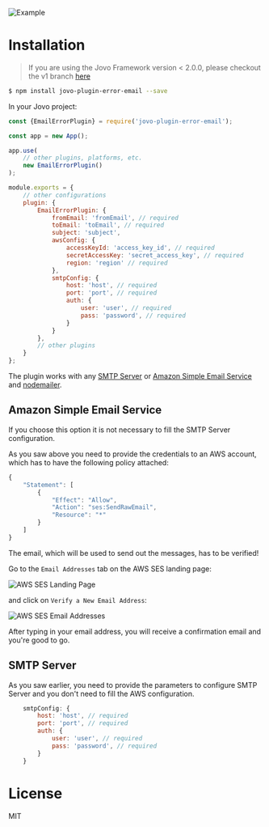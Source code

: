 ![Example](./_images/example.png)

# Installation

> If you are using the Jovo Framework version < 2.0.0, please checkout the v1 branch [here](https://github.com/KaanKC/jovo-plugin-error-email/tree/v1)

```sh
$ npm install jovo-plugin-error-email --save
```

In your Jovo project:

```javascript
const {EmailErrorPlugin} = require('jovo-plugin-error-email');

const app = new App();

app.use(
    // other plugins, platforms, etc.
    new EmailErrorPlugin()
);
```

```javascript
module.exports = {
    // other configurations
    plugin: {
        EmailErrorPlugin: {
            fromEmail: 'fromEmail', // required
            toEmail: 'toEmail', // required
            subject: 'subject',
            awsConfig: {
                accessKeyId: 'access_key_id', // required
                secretAccessKey: 'secret_access_key', // required
                region: 'region' // required
            },
            smtpConfig: {
                host: 'host', // required
                port: 'port', // required
                auth: {
                    user: 'user', // required
                    pass: 'password', // required
                }
            }
        },
        // other plugins
    }
};
```

The plugin works with any [SMTP Server](https://nodemailer.com/smtp/) or [Amazon Simple Email Service](https://aws.amazon.com/ses/) and [nodemailer](https://nodemailer.com/about/).

## Amazon Simple Email Service

If you choose this option it is not necessary to fill the SMTP Server configuration.

As you saw above you need to provide the credentials to an AWS account, which has to have the following policy attached:

```javascript
{
    "Statement": [
        {
            "Effect": "Allow",
            "Action": "ses:SendRawEmail",
            "Resource": "*"
        }
    ]
}
```

The email, which will be used to send out the messages, has to be verified!

Go to the `Email Addresses` tab on the AWS SES landing page:

![AWS SES Landing Page](./_images/aws_ses_landingPage.png)

and click on `Verify a New Email Address`:

![AWS SES Email Addresses](./_images/aws_ses_email_addresses.png)

After typing in your email address, you will receive a confirmation email and you're good to go.

## SMTP Server

As you saw earlier, you need to provide the parameters to configure SMTP Server and you don't need to fill the AWS configuration.

```javascript
    smtpConfig: {
        host: 'host', // required
        port: 'port', // required
        auth: {
            user: 'user', // required
            pass: 'password', // required
        }
    }
```

# License

MIT